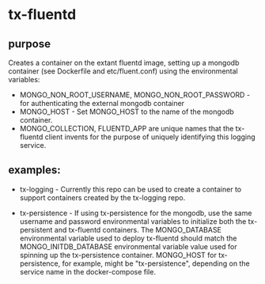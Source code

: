 # tx-fluentd
## purpose
Creates a container on the extant fluentd image, setting up a mongodb container (see Dockerfile and etc/fluent.conf) using the environmental variables:
* MONGO_NON_ROOT_USERNAME, MONGO_NON_ROOT_PASSWORD - for authenticating the external mongodb container
* MONGO_HOST -  Set MONGO_HOST to the name of the mongodb container. 
* MONGO_COLLECTION, FLUENTD_APP are unique names that the tx-fluentd client invents for the purpose of uniquely identifying this logging service.

## examples:
* tx-logging - Currently this repo can be used to create a container to support containers created by the tx-logging repo.

* tx-persistence - If using tx-persistence for the mongodb, use the same username and password environmental variables to initialize both the tx-persistent and tx-fluentd containers. The MONGO_DATABASE environmental variable used to deploy tx-fluentd should match the MONGO_INITDB_DATABASE environmental variable value used for spinning up the tx-persistence container. MONGO_HOST for tx-persistence, for example, might be "tx-persistence", depending on the service name in the docker-compose file. 
